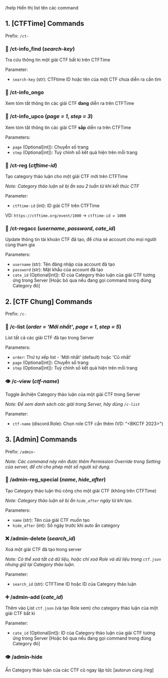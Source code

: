 /help
Hiển thị list tên các command

## 1. [CTFTime] Commands

Prefix: `/ct-`

### 🔎 **/ct-info_find** (*search-key*)

Tra cứu thông tin một giải CTF bất kì trên CTFTime

Parameter:
- `search-key` (str): CTFtime ID hoặc tên của một CTF chưa diễn ra cần tìm

### 🔎 **/ct-info_ongo**

Xem tóm tắt thông tin các giải CTF **đang** diễn ra trên CTFTime

### 🔎 **/ct-info_upco** (*page = 1*, *step = 3*)

Xem tóm tắt thông tin các giải CTF **sắp** diễn ra trên CTFTime

Parameters:
- `page` (Optional[int]): Chuyển số trang
- `step` (Optional[int]): Tuỳ chỉnh số kết quả hiện trên mỗi trang

### 🚩 **/ct-reg** (*ctftime-id*)

Tạo category thảo luận cho một giải CTF mới trên CTFTime

*Note: Category thảo luận sẽ bị ẩn sau 2 tuần từ khi kết thúc CTF*

Parameter:
- `ctftime-id` (int): ID giải CTF trên CTFTime

VD: `https://ctftime.org/event/1000` -> `ctftime-id = 1000`

### 🚩 **/ct-regacc** (*username*, *password*, *cate_id*)

Update thông tin tài khoản CTF đã tạo, để chia sẻ account cho mọi người cùng tham gia

Parameters:
- `username` (str): Tên đăng nhập của account đã tạo
- `password` (str): Mật khẩu của account đã tạo
- `cate_id` (Optional[int]): ID của Category thảo luận của giải CTF tương ứng trong Server [Hoặc bỏ qua nếu đang gọi command trong đúng Category đó]  

## 2. [CTF Chung] Commands

Prefix: `/c-`

### 📃 **/c-list** (*order = 'Mới nhất'*, *page = 1*, *step = 5*)

List tất cả các giải CTF đã tạo trong Server

Parameters:
- `order`: Thứ tự xếp list - 'Mới nhất' (default) hoặc 'Cũ nhất'
- `page` (Optional[int]): Chuyển số trang
- `step` (Optional[int]): Tuỳ chỉnh số kết quả hiện trên mỗi trang

### 👁 **/c-view** (*ctf-name*)

Toggle ẩn/hiện Category thảo luận của một giải CTF trong Server

*Note: Để xem danh sách các giải trong Server, hãy dùng `/c-list`*

Parameter:
- `ctf-name` (discord.Role): Chọn role CTF cần thêm (VD: "<BKCTF 2023>") 

## 3. [Admin] Commands

Prefix: `/admin-`

*Note: Các command này nên được thêm Permission Override trong Setting của server, để chỉ cho phép một số người sử dụng.*

### 🚩 **/admin-reg_special** (*name*, *hide_after*)

Tạo Category thảo luận thủ công cho một giải CTF (không trên CTFTime)

*Note: Category thảo luận sẽ bị ẩn `hide_after` ngày từ khi tạo.*

Parameters:
- `name` (str): Tên của giải CTF muốn tạo
- `hide_after` (int): Số ngày trước khi auto ẩn category

### ❌ **/admin-delete** (*search_id*)

Xoá một giải CTF đã tạo trong server

*Note: Có thể xoá tất cả dữ liệu, hoặc chỉ xoá Role và dữ liệu trong `ctf.json` nhưng giữ lại Category thảo luận.*

Parameter:
- `search_id` (str): CTFTime ID hoặc ID của Category thảo luận

### ➕ **/admin-add** (*cate_id*)

Thêm vào List `ctf.json` (và tạo Role xem) cho category thảo luận của một giải CTF bất kì

Parameter:
- `cate_id` (Optional[int]): ID của Category thảo luận của giải CTF tương ứng trong Server [Hoặc bỏ qua nếu đang gọi command trong đúng Category đó]

### 👁 **/admin-hide**

Ẩn Category thảo luận của các CTF cũ ngay lập tức [autorun cùng /reg]